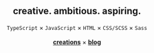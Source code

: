 <div align='center'>
  <h2>creative. ambitious. aspiring.</h3>
  <code>TypeScript</code> × <code>JavaScript</code> × <code>HTML</code> × <code>CSS/SCSS</code> × <code>Sass</code><br /><br />
  <a href='https://github.com/unvented/creations'><b>creations</b></a> × <a href='https://azury.blog'><b>blog</b></a>
</div>
